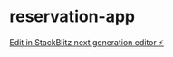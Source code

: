 # reservation-app

[Edit in StackBlitz next generation editor ⚡️](https://stackblitz.com/~/github.com/kaepmic04/reservation-app)